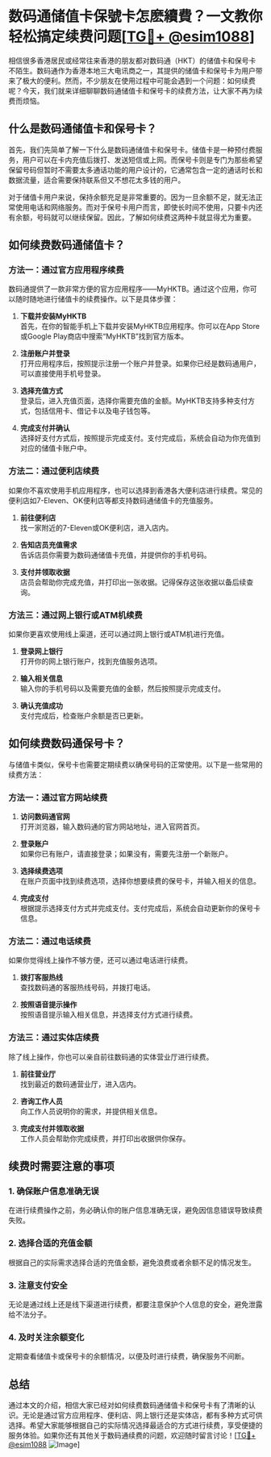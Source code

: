 # 数码通储值卡保號卡怎麽續費？一文教你轻松搞定续费问题[[TG💪+ @esim1088](https://t.me/s/esim1088)]

相信很多香港居民或经常往来香港的朋友都对数码通（HKT）的储值卡和保号卡不陌生。数码通作为香港本地三大电讯商之一，其提供的储值卡和保号卡为用户带来了极大的便利。然而，不少朋友在使用过程中可能会遇到一个问题：如何续费呢？今天，我们就来详细聊聊数码通储值卡和保号卡的续费方法，让大家不再为续费而烦恼。

## 什么是数码通储值卡和保号卡？

首先，我们先简单了解一下什么是数码通储值卡和保号卡。储值卡是一种预付费服务，用户可以在卡内充值后拨打、发送短信或上网。而保号卡则是专门为那些希望保留号码但暂时不需要太多通话功能的用户设计的，它通常包含一定的通话时长和数据流量，适合需要保持联系但又不想花太多钱的用户。

对于储值卡用户来说，保持余额充足是非常重要的。因为一旦余额不足，就无法正常使用电话和网络服务。而对于保号卡用户而言，即使长时间不使用，只要卡内还有余额，号码就可以继续保留。因此，了解如何续费这两种卡就显得尤为重要。

## 如何续费数码通储值卡？

### 方法一：通过官方应用程序续费

数码通提供了一款非常方便的官方应用程序——MyHKTB。通过这个应用，你可以随时随地进行储值卡的续费操作。以下是具体步骤：

1. **下载并安装MyHKTB**  
   首先，在你的智能手机上下载并安装MyHKTB应用程序。你可以在App Store或Google Play商店中搜索“MyHKTB”找到官方版本。

2. **注册账户并登录**  
   打开应用程序后，按照提示注册一个账户并登录。如果你已经是数码通用户，可以直接使用手机号登录。

3. **选择充值方式**  
   登录后，进入充值页面，选择你需要充值的金额。MyHKTB支持多种支付方式，包括信用卡、借记卡以及电子钱包等。

4. **完成支付并确认**  
   选择好支付方式后，按照提示完成支付。支付完成后，系统会自动为你充值到对应的储值卡账户中。

### 方法二：通过便利店续费

如果你不喜欢使用手机应用程序，也可以选择到香港各大便利店进行续费。常见的便利店如7-Eleven、OK便利店等都支持数码通储值卡的充值服务。

1. **前往便利店**  
   找一家附近的7-Eleven或OK便利店，进入店内。

2. **告知店员充值需求**  
   告诉店员你需要为数码通储值卡充值，并提供你的手机号码。

3. **支付并领取收据**  
   店员会帮助你完成充值，并打印出一张收据。记得保存这张收据以备后续查询。

### 方法三：通过网上银行或ATM机续费

如果你更喜欢使用线上渠道，还可以通过网上银行或ATM机进行充值。

1. **登录网上银行**  
   打开你的网上银行账户，找到充值服务选项。

2. **输入相关信息**  
   输入你的手机号码以及需要充值的金额，然后按照提示完成支付。

3. **确认充值成功**  
   支付完成后，检查账户余额是否已更新。

## 如何续费数码通保号卡？

与储值卡类似，保号卡也需要定期续费以确保号码的正常使用。以下是一些常用的续费方法：

### 方法一：通过官方网站续费

1. **访问数码通官网**  
   打开浏览器，输入数码通的官方网站地址，进入官网首页。

2. **登录账户**  
   如果你已有账户，请直接登录；如果没有，需要先注册一个新账户。

3. **选择续费选项**  
   在账户页面中找到续费选项，选择你想要续费的保号卡，并输入相关的信息。

4. **完成支付**  
   根据提示选择支付方式并完成支付。支付完成后，系统会自动更新你的保号卡信息。

### 方法二：通过电话续费

如果你觉得线上操作不够方便，还可以通过电话进行续费。

1. **拨打客服热线**  
   查找数码通的客服热线号码，并拨打电话。

2. **按照语音提示操作**  
   按照语音提示输入相关信息，并选择支付方式进行续费。

### 方法三：通过实体店续费

除了线上操作，你也可以亲自前往数码通的实体营业厅进行续费。

1. **前往营业厅**  
   找到最近的数码通营业厅，进入店内。

2. **咨询工作人员**  
   向工作人员说明你的需求，并提供相关信息。

3. **完成支付并领取收据**  
   工作人员会帮助你完成续费，并打印出收据供你保存。

## 续费时需要注意的事项

### 1. 确保账户信息准确无误  
在进行续费操作之前，务必确认你的账户信息准确无误，避免因信息错误导致续费失败。

### 2. 选择合适的充值金额  
根据自己的实际需求选择合适的充值金额，避免浪费或者余额不足的情况发生。

### 3. 注意支付安全  
无论是通过线上还是线下渠道进行续费，都要注意保护个人信息的安全，避免泄露给不法分子。

### 4. 及时关注余额变化  
定期查看储值卡或保号卡的余额情况，以便及时进行续费，确保服务不间断。

## 总结

通过本文的介绍，相信大家已经对如何续费数码通储值卡和保号卡有了清晰的认识。无论是通过官方应用程序、便利店、网上银行还是实体店，都有多种方式可供选择。希望大家能够根据自己的实际情况选择最适合的方式进行续费，享受便捷的服务体验。如果你还有其他关于数码通续费的问题，欢迎随时留言讨论！[[TG💪+ @esim1088](https://t.me/s/esim1088) ![Image](https://i.postimg.cc/4NQfJmqS/Snipaste-2025-05-13-00-14-12.png)]